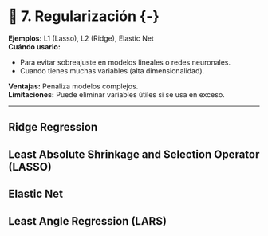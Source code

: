 # 🧮 **7. Regularización** {-}  

**Ejemplos:** L1 (Lasso), L2 (Ridge), Elastic Net   
**Cuándo usarlo:**   

* Para evitar sobreajuste en modelos lineales o redes neuronales.
* Cuando tienes muchas variables (alta dimensionalidad).

**Ventajas:** Penaliza modelos complejos.   
**Limitaciones:** Puede eliminar variables útiles si se usa en exceso.

---

## Ridge Regression  

## Least Absolute Shrinkage and Selection Operator (LASSO)  

## Elastic Net  

## Least Angle Regression (LARS)  

